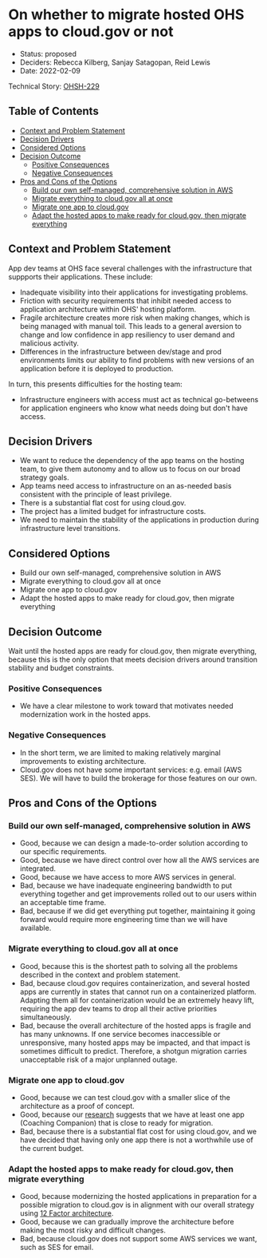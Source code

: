 # On whether to migrate hosted OHS apps to cloud.gov or not

- Status: proposed
- Deciders: Rebecca Kilberg, Sanjay Satagopan, Reid Lewis
- Date: 2022-02-09

Technical Story: [OHSH-229](https://ocio-jira.acf.hhs.gov/browse/OHSH-229)

## Table of Contents

<!-- toc -->

* [Context and Problem Statement](#context-and-problem-statement)
* [Decision Drivers](#decision-drivers)
* [Considered Options](#considered-options)
* [Decision Outcome](#decision-outcome)
  * [Positive Consequences](#positive-consequences)
  * [Negative Consequences](#negative-consequences)
* [Pros and Cons of the Options](#pros-and-cons-of-the-options)
  * [Build our own self-managed, comprehensive solution in AWS](#build-our-own-self-managed-comprehensive-solution-in-aws)
  * [Migrate everything to cloud.gov all at once](#migrate-everything-to-cloudgov-all-at-once)
  * [Migrate one app to cloud.gov](#migrate-one-app-to-cloudgov)
  * [Adapt the hosted apps to make ready for cloud.gov, then migrate everything](#adapt-the-hosted-apps-to-make-ready-for-cloudgov-then-migrate-everything)

<!-- Regenerate with "pre-commit run -a markdown-toc" -->

<!-- tocstop -->

## Context and Problem Statement

App dev teams at OHS face several challenges with the infrastructure that suppports
their applications. These include:

- Inadequate visibility into their applications for investigating problems.
- Friction with security requirements that inhibit needed access to application
  architecture within OHS' hosting platform.
- Fragile architecture creates more risk when making changes, which is being managed
  with manual toil. This leads to a general aversion to change and low confidence in app
  resiliency to user demand and malicious activity.
- Differences in the infrastructure between dev/stage and prod environments limits
  our ability to find problems with new versions of an application before it is deployed
  to production.

In turn, this presents difficulties for the hosting team:

- Infrastructure engineers with access must act as technical go-betweens for application
  engineers who know what needs doing but don't have access.

## Decision Drivers

- We want to reduce the dependency of the app teams on the hosting team, to give
  them autonomy and to allow us to focus on our broad strategy goals.
- App teams need access to infrastructure on an as-needed basis consistent with
  the principle of least privilege.
- There is a substantial flat cost for using cloud.gov.
- The project has a limited budget for infrastructure costs.
- We need to maintain the stability of the applications in production during
  infrastructure level transitions.

## Considered Options

- Build our own self-managed, comprehensive solution in AWS
- Migrate everything to cloud.gov all at once
- Migrate one app to cloud.gov
- Adapt the hosted apps to make ready for cloud.gov, then migrate everything

## Decision Outcome

Wait until the hosted apps are ready for cloud.gov, then migrate everything, because
this is the only option that meets decision drivers around transition stability and
budget constraints.

### Positive Consequences

- We have a clear milestone to work toward that motivates needed modernization
  work in the hosted apps.

### Negative Consequences

- In the short term, we are limited to making relatively marginal improvements
  to existing architecture.
- Cloud.gov does not have some important services: e.g. email (AWS SES). We will
  have to build the brokerage for those features on our own.

## Pros and Cons of the Options

### Build our own self-managed, comprehensive solution in AWS

- Good, because we can design a made-to-order solution according to our specific
  requirements.
- Good, because we have direct control over how all the AWS services are integrated.
- Good, because we have access to more AWS services in general.
- Bad, because we have inadequate engineering bandwidth to put everything together
  and get improvements rolled out to our users within an acceptable time frame.
- Bad, because if we did get everything put together, maintaining it going forward
  would require more engineering time than we will have available.

### Migrate everything to cloud.gov all at once

- Good, because this is the shortest path to solving all the problems described in the
  context and problem statement.
- Bad, because cloud.gov requires containerization, and several hosted apps are currently
  in states that cannot run on a containerized platform. Adapting them all for containerization
  would be an extremely heavy lift, requiring the app dev teams to drop all their active
  priorities simultaneously.
- Bad, because the overall architecture of the hosted apps is fragile and has many unknowns.
  If one service becomes inaccessible or unresponsive, many hosted apps may be impacted,
  and that impact is sometimes difficult to predict. Therefore, a shotgun migration carries
  unacceptable risk of a major unplanned outage.

### Migrate one app to cloud.gov

- Good, because we can test cloud.gov with a smaller slice of the architecture
  as a proof of concept.
- Good, because our [research][1] suggests that we have at least one app (Coaching Companion)
  that is close to ready for migration.
- Bad, because there is a substantial flat cost for using cloud.gov, and we have decided that
  having only one app there is not a worthwhile use of the current budget.

### Adapt the hosted apps to make ready for cloud.gov, then migrate everything

- Good, because modernizing the hosted applications in preparation for a possible migration
  to cloud.gov is in alignment with our overall strategy using [12 Factor architecture][2].
- Good, because we can gradually improve the architecture before making the most risky
  and difficult changes.
- Bad, because cloud.gov does not support some AWS services we want, such as SES for email.

[1]: https://github.com/OHS-Hosting-Infrastructure/infrastructure/blob/main/docs/research/applications/cc-cloudgov.md
[2]: https://12factor.net/
